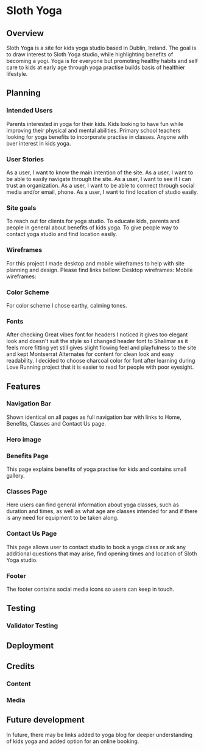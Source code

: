 # **Sloth Yoga**

## **Overview**

Sloth Yoga is a site for kids yoga studio based in Dublin, Ireland. The goal is to draw interest to Sloth Yoga studio, while highlighting benefits of becoming a yogi. Yoga is for everyone but promoting healthy habits and self care to kids at early age through yoga practise builds basis of healthier lifestyle.

## **Planning**

### **Intended Users**

Parents interested in yoga for their kids.
Kids looking to have fun while improving their physical and mental abilities.
Primary school teachers looking for yoga benefits to incorporate practise in classes.
Anyone with over interest in kids yoga.

### **User Stories**

As a user, I want to know the main intention of the site.
As a user, I want to be able to easily navigate through the site.
As a user, I want to see if I can trust an organization.
As a user, I want to be able to connect through social media and/or email, phone.
As a user, I want to find location of studio easily.

### **Site goals**

To reach out for clients for yoga studio.
To educate kids, parents and people in general about benefits of kids yoga.
To give people way to contact yoga studio and find location easily.

### **Wireframes**

For this project I made desktop and mobile wireframes to help with site planning and design. Please find links bellow:
Desktop wireframes:
Mobile wireframes:

### **Color Scheme**

For color scheme I chose earthy, calming tones.

### **Fonts**

After checking Great vibes font for headers I noticed it gives too elegant look and doesn't suit the style so I changed header font to Shalimar as it feels more fitting yet still gives slight flowing feel and playfulness to the site and kept Montserrat Alternates for content for clean look and easy readability. I decided to choose charcoal color for font after learning during Love Running project that it is easier to read for people with poor eyesight.

## **Features**

### **Navigation Bar**

Shown identical on all pages as full navigation bar with links to Home, Benefits, Classes and Contact Us page.

### **Hero image**

### **Benefits Page**

This page explains benefits of yoga practise for kids and contains small gallery.

### **Classes Page**

Here users can find general information about yoga classes, such as duration and times, as well as what age are classes intended for and if there is any need for equipment to be taken along.

### **Contact Us Page**

This page allows user to contact studio to book a yoga class or ask any additional questions that may arise, find opening times and location of Sloth Yoga studio.

### **Footer**

The footer contains social media icons so users can keep in touch.

## **Testing**

### **Validator Testing**

## **Deployment**

## **Credits**

### **Content**

### **Media**

## **Future development**

In future, there may be links added to yoga blog for deeper understanding of kids yoga and added option for an online booking.
